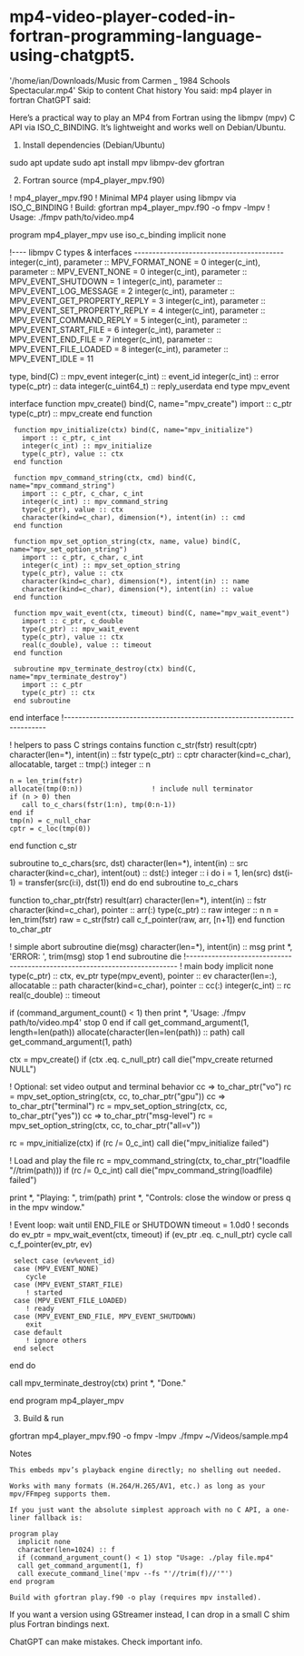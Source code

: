 # mp4-video-player-coded-in-fortran-programming-language-using-chatgpt5.
'/home/ian/Downloads/Music from Carmen _ 1984 Schools Spectacular.mp4'
Skip to content
Chat history
You said:
mp4 player in fortran
ChatGPT said:

Here’s a practical way to play an MP4 from Fortran using the libmpv (mpv) C API via ISO_C_BINDING. It’s lightweight and works well on Debian/Ubuntu.
1) Install dependencies (Debian/Ubuntu)

sudo apt update
sudo apt install mpv libmpv-dev gfortran

2) Fortran source (mp4_player_mpv.f90)

! mp4_player_mpv.f90
! Minimal MP4 player using libmpv via ISO_C_BINDING
! Build: gfortran mp4_player_mpv.f90 -o fmpv -lmpv
! Usage:  ./fmpv path/to/video.mp4

program mp4_player_mpv
  use iso_c_binding
  implicit none

  !---- libmpv C types & interfaces -----------------------------------------
  integer(c_int), parameter :: MPV_FORMAT_NONE = 0
  integer(c_int), parameter :: MPV_EVENT_NONE = 0
  integer(c_int), parameter :: MPV_EVENT_SHUTDOWN = 1
  integer(c_int), parameter :: MPV_EVENT_LOG_MESSAGE = 2
  integer(c_int), parameter :: MPV_EVENT_GET_PROPERTY_REPLY = 3
  integer(c_int), parameter :: MPV_EVENT_SET_PROPERTY_REPLY = 4
  integer(c_int), parameter :: MPV_EVENT_COMMAND_REPLY = 5
  integer(c_int), parameter :: MPV_EVENT_START_FILE = 6
  integer(c_int), parameter :: MPV_EVENT_END_FILE = 7
  integer(c_int), parameter :: MPV_EVENT_FILE_LOADED = 8
  integer(c_int), parameter :: MPV_EVENT_IDLE = 11

  type, bind(C) :: mpv_event
     integer(c_int) :: event_id
     integer(c_int) :: error
     type(c_ptr)    :: data
     integer(c_uint64_t) :: reply_userdata
  end type mpv_event

  interface
     function mpv_create() bind(C, name="mpv_create")
       import :: c_ptr
       type(c_ptr) :: mpv_create
     end function

     function mpv_initialize(ctx) bind(C, name="mpv_initialize")
       import :: c_ptr, c_int
       integer(c_int) :: mpv_initialize
       type(c_ptr), value :: ctx
     end function

     function mpv_command_string(ctx, cmd) bind(C, name="mpv_command_string")
       import :: c_ptr, c_char, c_int
       integer(c_int) :: mpv_command_string
       type(c_ptr), value :: ctx
       character(kind=c_char), dimension(*), intent(in) :: cmd
     end function

     function mpv_set_option_string(ctx, name, value) bind(C, name="mpv_set_option_string")
       import :: c_ptr, c_char, c_int
       integer(c_int) :: mpv_set_option_string
       type(c_ptr), value :: ctx
       character(kind=c_char), dimension(*), intent(in) :: name
       character(kind=c_char), dimension(*), intent(in) :: value
     end function

     function mpv_wait_event(ctx, timeout) bind(C, name="mpv_wait_event")
       import :: c_ptr, c_double
       type(c_ptr) :: mpv_wait_event
       type(c_ptr), value :: ctx
       real(c_double), value :: timeout
     end function

     subroutine mpv_terminate_destroy(ctx) bind(C, name="mpv_terminate_destroy")
       import :: c_ptr
       type(c_ptr) :: ctx
     end subroutine
  end interface
  !-------------------------------------------------------------------------

  ! helpers to pass C strings
contains
  function c_str(fstr) result(cptr)
    character(len=*), intent(in) :: fstr
    type(c_ptr) :: cptr
    character(kind=c_char), allocatable, target :: tmp(:)
    integer :: n

    n = len_trim(fstr)
    allocate(tmp(0:n))                 ! include null terminator
    if (n > 0) then
       call to_c_chars(fstr(1:n), tmp(0:n-1))
    end if
    tmp(n) = c_null_char
    cptr = c_loc(tmp(0))
  end function c_str

  subroutine to_c_chars(src, dst)
    character(len=*), intent(in) :: src
    character(kind=c_char), intent(out) :: dst(:)
    integer :: i
    do i = 1, len(src)
       dst(i-1) = transfer(src(i:i), dst(1))
    end do
  end subroutine to_c_chars

  function to_char_ptr(fstr) result(arr)
    character(len=*), intent(in) :: fstr
    character(kind=c_char), pointer :: arr(:)
    type(c_ptr) :: raw
    integer :: n
    n = len_trim(fstr)
    raw = c_str(fstr)
    call c_f_pointer(raw, arr, [n+1])
  end function to_char_ptr

  ! simple abort
  subroutine die(msg)
    character(len=*), intent(in) :: msg
    print *, 'ERROR: ', trim(msg)
    stop 1
  end subroutine die
!---------------------------------------------------------------------------
  ! main body
  implicit none
  type(c_ptr) :: ctx, ev_ptr
  type(mpv_event), pointer :: ev
  character(len=:), allocatable :: path
  character(kind=c_char), pointer :: cc(:)
  integer(c_int) :: rc
  real(c_double) :: timeout

  if (command_argument_count() < 1) then
     print *, 'Usage: ./fmpv path/to/video.mp4'
     stop 0
  end if
  call get_command_argument(1, length=len(path))
  allocate(character(len=len(path)) :: path)
  call get_command_argument(1, path)

  ctx = mpv_create()
  if (ctx .eq. c_null_ptr) call die("mpv_create returned NULL")

  ! Optional: set video output and terminal behavior
  cc => to_char_ptr("vo")
  rc = mpv_set_option_string(ctx, cc, to_char_ptr("gpu"))
  cc => to_char_ptr("terminal")
  rc = mpv_set_option_string(ctx, cc, to_char_ptr("yes"))
  cc => to_char_ptr("msg-level")
  rc = mpv_set_option_string(ctx, cc, to_char_ptr("all=v"))

  rc = mpv_initialize(ctx)
  if (rc /= 0_c_int) call die("mpv_initialize failed")

  ! Load and play the file
  rc = mpv_command_string(ctx, to_char_ptr("loadfile "//trim(path)))
  if (rc /= 0_c_int) call die("mpv_command_string(loadfile) failed")

  print *, "Playing: ", trim(path)
  print *, "Controls: close the window or press q in the mpv window."

  ! Event loop: wait until END_FILE or SHUTDOWN
  timeout = 1.0d0   ! seconds
  do
     ev_ptr = mpv_wait_event(ctx, timeout)
     if (ev_ptr .eq. c_null_ptr) cycle
     call c_f_pointer(ev_ptr, ev)

     select case (ev%event_id)
     case (MPV_EVENT_NONE)
        cycle
     case (MPV_EVENT_START_FILE)
        ! started
     case (MPV_EVENT_FILE_LOADED)
        ! ready
     case (MPV_EVENT_END_FILE, MPV_EVENT_SHUTDOWN)
        exit
     case default
        ! ignore others
     end select
  end do

  call mpv_terminate_destroy(ctx)
  print *, "Done."

end program mp4_player_mpv

3) Build & run

gfortran mp4_player_mpv.f90 -o fmpv -lmpv
./fmpv ~/Videos/sample.mp4

Notes

    This embeds mpv’s playback engine directly; no shelling out needed.

    Works with many formats (H.264/H.265/AV1, etc.) as long as your mpv/FFmpeg supports them.

    If you just want the absolute simplest approach with no C API, a one-liner fallback is:

    program play
      implicit none
      character(len=1024) :: f
      if (command_argument_count() < 1) stop "Usage: ./play file.mp4"
      call get_command_argument(1, f)
      call execute_command_line('mpv --fs "'//trim(f)//'"')
    end program

    Build with gfortran play.f90 -o play (requires mpv installed).

If you want a version using GStreamer instead, I can drop in a small C shim plus Fortran bindings next.


ChatGPT can make mistakes. Check important info.
